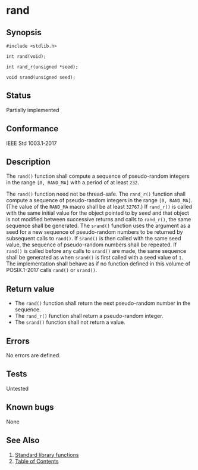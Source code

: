 # rand

## Synopsis

`#include <stdlib.h>`

`int rand(void);`

`int rand_r(unsigned *seed);`

`void srand(unsigned seed);`

## Status

Partially implemented

## Conformance

IEEE Std 1003.1-2017

## Description

The `rand()` function shall compute a sequence of pseudo-random integers in the range `[0, RAND_MA]` with a period of
at least `232`.

 The `rand()` function need not be thread-safe.  The `rand_r()` function shall compute a sequence of pseudo-random
 integers in the range `[0, RAND_MA]`. (The value of the ``RAND_MA`` macro shall be at least `32767`.) If ``rand_r()``
 is called with the same initial value for the object pointed to by _seed_ and that object is not modified between
 successive returns and calls to `rand_r()`, the same sequence shall be generated.  The `srand()` function uses the
 argument as a seed for a new sequence of pseudo-random numbers to be returned by subsequent calls to `rand()`. If
 `srand()` is then called with the same seed value, the sequence of pseudo-random numbers shall be repeated. If `rand()`
 is called before any calls to `srand()` are made, the same sequence shall be generated as when `srand()` is first
 called with a seed value of `1`. The implementation shall behave as if no function defined in this volume of
 POSIX.1-2017 calls `rand()` or `srand()`.

## Return value

* The `rand()` function shall return the next pseudo-random number in the sequence.
* The `rand_r()` function shall return a pseudo-random integer.
* The `srand()` function shall not return a value.

## Errors

No errors are defined.

## Tests

Untested

## Known bugs

None

## See Also

1. [Standard library functions](../index.md)
2. [Table of Contents](../../../index.md)
